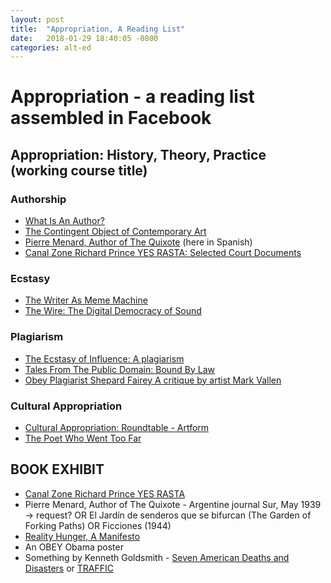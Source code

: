 ```yaml
---
layout: post
title:  "Appropriation, A Reading List"
date:   2018-01-29 18:40:05 -0800
categories: alt-ed
---
```


# Appropriation - a reading list assembled in Facebook

## Appropriation: History, Theory, Practice (working course title)

### Authorship
* [What Is An Author?](https://en.m.wikipedia.org/wiki/What_Is_an_Author%3F)
* [The Contingent Object of Contemporary Art](https://www.amazon.com/Contingent-Object-Contemporary-Art-Press/dp/0262524422/)
* [Pierre Menard, Author of The Quixote](http://www.literatura.us/borges/pierre.html) (here in Spanish)
* [Canal Zone Richard Prince YES RASTA: Selected Court Documents](http://greg.org/archive/2011/03/26/canal_zone_richard_prince_yes_rasta_the_book.html)

### Ecstasy
* [The Writer As Meme Machine](https://www.newyorker.com/books/page-turner/the-writer-as-meme-machine)
* [The Wire: The Digital Democracy of Sound](http://www.cbc.ca/radio/ideas/the-wire-the-digital-democracy-of-sound-1.4234253)

### Plagiarism
* [The Ecstasy of Influence: A plagiarism](https://harpers.org/archive/2007/02/the-ecstasy-of-influence/)
* [Tales From The Public Domain: Bound By Law](https://law.duke.edu/cspd/comics/)
* [Obey Plagiarist Shepard Fairey
A critique by artist Mark Vallen](http://www.art-for-a-change.com/Obey/index.htm)

### Cultural Appropriation
* [Cultural Appropriation: Roundtable - Artform](https://www.scribd.com/document/354525016/Cultural-Appropriation-Roundtable-Artforum-Summer-2017)
* [The Poet Who Went Too Far](https://www.newyorker.com/magazine/2015/10/05/something-borrowed-wilkinson)


## BOOK EXHIBIT
* [Canal Zone Richard Prince YES RASTA](https://www.amazon.com/dp/0615473857/ref=cm_sw_su_dp)
* Pierre Menard, Author of The Quixote - Argentine journal Sur, May 1939 -> request? OR El Jardín de senderos que se bifurcan (The Garden of Forking Paths) OR Ficciones (1944)
* [Reality Hunger, A Manifesto](https://davidshields.com/books/reality-hunger-a-manifesto/)
* An OBEY Obama poster
* Something by Kenneth Goldsmith - [Seven American Deaths and Disasters](https://www.amazon.com/American-Deaths-Disasters-Kenneth-Goldsmith/dp/1576876365/) or [TRAFFIC](https://www.amazon.com/Traffic-Kenneth-Goldsmith/dp/0974355488/)
